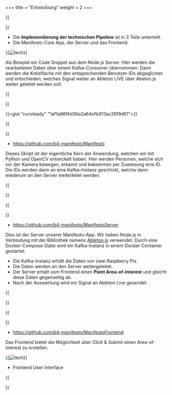 +++
title = "Entwicklung"
weight = 2
+++

{{<section title="Pipeline">}}

- Die **Implementierung der technischen Pipeline** ist in 3 Teile unterteilt.
- Die Manifesto-Core App, der Server und das Frontend.

{{<image src="man_pipeline_text.png" alt="tech" caption="">}}

Als Beispiel ein Code Snippet aus dem Node.js Server. Hier werden die vearbeiteten Daten über einem Kafka-Consumer übernommen. Dann werden die Kreisfläche mit den entsprechenden Benutzer-IDs abgeglichen und entschieden, welches Signal weiter an Ableton LIVE über Abeton.js weiter geleitet werden soll.

{{</section >}}

{{<gist "rucsteady" "1af1a66f4d36a2a64efb913ac26f9d61">}}

{{<section title="Manifesto-Core">}}

- https://github.com/b4-manifesto/Manifesto

Dieses Skript ist der eigentliche Kern der Anwendung, welchen wir mit Python und OpenCV entwickelt haben. Hier werden Personen, welche sich vor der Kamera bewegen, erkannt und bekommen per Zuweisung eine ID. Die IDs werden dann an eine Kafka-Instanz geschickt, welche dann wiederum an den Server weiterleitet werden.

{{</section >}}

{{<section title="Manifesto Server">}}

- https://github.com/b4-manifesto/ManifestoServer

Dies ist der Server unserer Manifesto-App. Wir haben Node.js in Verbindung mit der Bibliothek namens [Ableton.js](https://github.com/leolabs/ableton-js) verwendet. Durch eine Docker-Compose-Datei wird ein Kafka-Instanz in einem Docker Container gestartet.

- Die Kafka-Instanz erhält die Daten von zwei Raspberry Pis.
- Die Daten werden an den Server weitergeleitet.
- Der Server erhält vom Frontend einen **Point Area-of-interest** und gleicht diese Daten gegenseitig ab.
- Nach der Auswertung wird ein Signal an Ableton Live gesendet.

{{</section >}}

{{<section title="Manifesto Frontend">}}

- https://github.com/b4-manifesto/ManifestoFrontend

Das Frontend bietet die Möglichkeit über Click & Submit einen Area-of-interest zu erstellen.

{{<image src="man_frontend.png" alt="tech" caption="">}}

- Frontend User Interface

{{</section >}}
